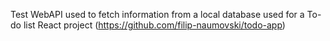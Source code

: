 Test WebAPI used to fetch information from a local database used for a To-do list React project (https://github.com/filip-naumovski/todo-app)
